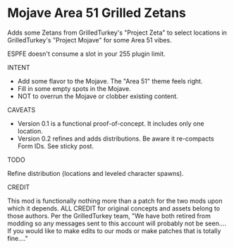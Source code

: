 # Mojave Area 51 Grilled Zetans

Adds some Zetans from GrilledTurkey's "Project Zeta" to select locations in GrilledTurkey's "Project Mojave" for some Area 51 vibes.

ESPFE doesn't consume a slot in your 255 plugin limit.

INTENT

- Add some flavor to the Mojave. The "Area 51" theme feels right.
- Fill in some empty spots in the Mojave.
- NOT to overrun the Mojave or clobber existing content.

CAVEATS

- Version 0.1 is a functional proof-of-concept. It includes only one location.
- Version 0.2 refines and adds distributions. Be aware it re-compacts Form IDs. See sticky post.

TODO

Refine distribution (locations and leveled character spawns).

CREDIT

This mod is functionally nothing more than a patch for the two mods upon which it depends. ALL CREDIT for original concepts and assets belong to those authors. Per the GrilledTurkey team, "We have both retired from modding so any messages sent to this account will probably not be seen.... If you would like to make edits to our mods or make patches that is totally fine...."
